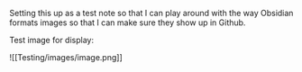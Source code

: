 Setting this up as a test note so that I can play around with the way Obsidian formats images so that I can make sure they show up in Github.

Test image for display:


![[Testing/images/image.png]]